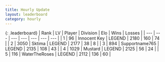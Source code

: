 ```yaml
---
title: Hourly Update
layout: leaderboard
category: hourly
---
```


{: .leaderboard}
| Rank | LV | Player | Division | Elo | Wins | Losses |
| --- | --- | --- | --- | --- | --- | --- |
| <span data-change="0">1</span> | 96 | <span title="ID: 773025">Innocent Key</span> | LEGEND | <span data-change="0">2180</span> | <span data-change="0">160</span> | <span data-change="0">74</span> |
| <span data-change="0">2</span> | 3050 | <span title="ID: 353063">Sktima</span> | LEGEND | <span data-change="0">2177</span> | <span data-change="0">38</span> | <span data-change="0">8</span> |
| <span data-change="0">3</span> | 894 | <span title="ID: 188640">Supportname765</span> | LEGEND | <span data-change="0">2135</span> | <span data-change="0">108</span> | <span data-change="0">43</span> |
| <span data-change="0">4</span> | 1029 | <span title="ID: 611082">Mustard</span> | LEGEND | <span data-change="0">2125</span> | <span data-change="0">56</span> | <span data-change="0">24</span> |
| <span data-change="1">5</span> | 116 | <span title="ID: 773086">WaterTheRoses</span> | LEGEND | <span data-change="15">2112</span> | <span data-change="2">136</span> | <span data-change="0">60</span> |